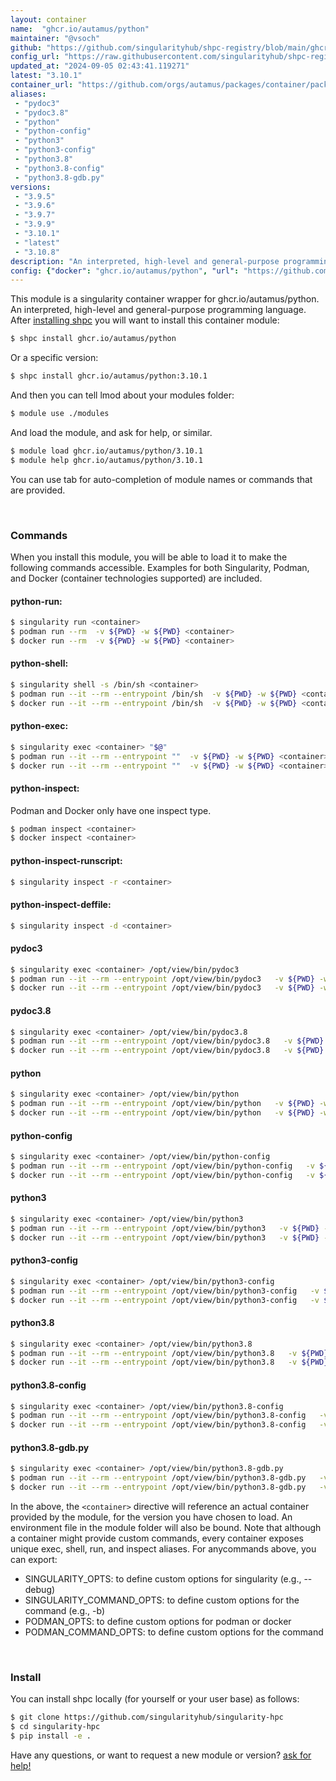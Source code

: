 ```yaml
---
layout: container
name:  "ghcr.io/autamus/python"
maintainer: "@vsoch"
github: "https://github.com/singularityhub/shpc-registry/blob/main/ghcr.io/autamus/python/container.yaml"
config_url: "https://raw.githubusercontent.com/singularityhub/shpc-registry/main/ghcr.io/autamus/python/container.yaml"
updated_at: "2024-09-05 02:43:41.119271"
latest: "3.10.1"
container_url: "https://github.com/orgs/autamus/packages/container/package/python"
aliases:
 - "pydoc3"
 - "pydoc3.8"
 - "python"
 - "python-config"
 - "python3"
 - "python3-config"
 - "python3.8"
 - "python3.8-config"
 - "python3.8-gdb.py"
versions:
 - "3.9.5"
 - "3.9.6"
 - "3.9.7"
 - "3.9.9"
 - "3.10.1"
 - "latest"
 - "3.10.8"
description: "An interpreted, high-level and general-purpose programming language."
config: {"docker": "ghcr.io/autamus/python", "url": "https://github.com/orgs/autamus/packages/container/package/python", "maintainer": "@vsoch", "description": "An interpreted, high-level and general-purpose programming language.", "latest": {"3.10.1": "sha256:179c843e98149941b537812ca5749924e7656e35acdd9c044c906dd142ee03fb"}, "tags": {"3.9.5": "sha256:66eb30b70c9bc9eb5242dc983fd8558df7090411b976ed6a320127b7734d8d80", "3.9.6": "sha256:0cace3cf597a1f89c5ab232f8a232d1cfa0b007e74a63bd52d47da7678e305cc", "3.9.7": "sha256:b84ad1424ede72262413652ae6f33a030480055bca53f21dd0e1f164b2c64d08", "3.9.9": "sha256:0bb373de5bab398a6c24f37ece9e5eddd53f35101949c18747ac8b303b332d03", "3.10.1": "sha256:179c843e98149941b537812ca5749924e7656e35acdd9c044c906dd142ee03fb", "latest": "sha256:8e480ecacbdf1a2c1e54cdeeda5de168e1b9d6dc5c8078827e7842c84faa566e", "3.10.8": "sha256:8e480ecacbdf1a2c1e54cdeeda5de168e1b9d6dc5c8078827e7842c84faa566e"}, "aliases": {"pydoc3": "/opt/view/bin/pydoc3", "pydoc3.8": "/opt/view/bin/pydoc3.8", "python": "/opt/view/bin/python", "python-config": "/opt/view/bin/python-config", "python3": "/opt/view/bin/python3", "python3-config": "/opt/view/bin/python3-config", "python3.8": "/opt/view/bin/python3.8", "python3.8-config": "/opt/view/bin/python3.8-config", "python3.8-gdb.py": "/opt/view/bin/python3.8-gdb.py"}}
---
```


This module is a singularity container wrapper for ghcr.io/autamus/python.
An interpreted, high-level and general-purpose programming language.
After [installing shpc](#install) you will want to install this container module:


```bash
$ shpc install ghcr.io/autamus/python
```

Or a specific version:

```bash
$ shpc install ghcr.io/autamus/python:3.10.1
```

And then you can tell lmod about your modules folder:

```bash
$ module use ./modules
```

And load the module, and ask for help, or similar.

```bash
$ module load ghcr.io/autamus/python/3.10.1
$ module help ghcr.io/autamus/python/3.10.1
```

You can use tab for auto-completion of module names or commands that are provided.

<br>

### Commands

When you install this module, you will be able to load it to make the following commands accessible.
Examples for both Singularity, Podman, and Docker (container technologies supported) are included.

#### python-run:

```bash
$ singularity run <container>
$ podman run --rm  -v ${PWD} -w ${PWD} <container>
$ docker run --rm  -v ${PWD} -w ${PWD} <container>
```

#### python-shell:

```bash
$ singularity shell -s /bin/sh <container>
$ podman run --it --rm --entrypoint /bin/sh  -v ${PWD} -w ${PWD} <container>
$ docker run --it --rm --entrypoint /bin/sh  -v ${PWD} -w ${PWD} <container>
```

#### python-exec:

```bash
$ singularity exec <container> "$@"
$ podman run --it --rm --entrypoint ""  -v ${PWD} -w ${PWD} <container> "$@"
$ docker run --it --rm --entrypoint ""  -v ${PWD} -w ${PWD} <container> "$@"
```

#### python-inspect:

Podman and Docker only have one inspect type.

```bash
$ podman inspect <container>
$ docker inspect <container>
```

#### python-inspect-runscript:

```bash
$ singularity inspect -r <container>
```

#### python-inspect-deffile:

```bash
$ singularity inspect -d <container>
```


#### pydoc3

```bash
$ singularity exec <container> /opt/view/bin/pydoc3
$ podman run --it --rm --entrypoint /opt/view/bin/pydoc3   -v ${PWD} -w ${PWD} <container> -c " $@"
$ docker run --it --rm --entrypoint /opt/view/bin/pydoc3   -v ${PWD} -w ${PWD} <container> -c " $@"
```


#### pydoc3.8

```bash
$ singularity exec <container> /opt/view/bin/pydoc3.8
$ podman run --it --rm --entrypoint /opt/view/bin/pydoc3.8   -v ${PWD} -w ${PWD} <container> -c " $@"
$ docker run --it --rm --entrypoint /opt/view/bin/pydoc3.8   -v ${PWD} -w ${PWD} <container> -c " $@"
```


#### python

```bash
$ singularity exec <container> /opt/view/bin/python
$ podman run --it --rm --entrypoint /opt/view/bin/python   -v ${PWD} -w ${PWD} <container> -c " $@"
$ docker run --it --rm --entrypoint /opt/view/bin/python   -v ${PWD} -w ${PWD} <container> -c " $@"
```


#### python-config

```bash
$ singularity exec <container> /opt/view/bin/python-config
$ podman run --it --rm --entrypoint /opt/view/bin/python-config   -v ${PWD} -w ${PWD} <container> -c " $@"
$ docker run --it --rm --entrypoint /opt/view/bin/python-config   -v ${PWD} -w ${PWD} <container> -c " $@"
```


#### python3

```bash
$ singularity exec <container> /opt/view/bin/python3
$ podman run --it --rm --entrypoint /opt/view/bin/python3   -v ${PWD} -w ${PWD} <container> -c " $@"
$ docker run --it --rm --entrypoint /opt/view/bin/python3   -v ${PWD} -w ${PWD} <container> -c " $@"
```


#### python3-config

```bash
$ singularity exec <container> /opt/view/bin/python3-config
$ podman run --it --rm --entrypoint /opt/view/bin/python3-config   -v ${PWD} -w ${PWD} <container> -c " $@"
$ docker run --it --rm --entrypoint /opt/view/bin/python3-config   -v ${PWD} -w ${PWD} <container> -c " $@"
```


#### python3.8

```bash
$ singularity exec <container> /opt/view/bin/python3.8
$ podman run --it --rm --entrypoint /opt/view/bin/python3.8   -v ${PWD} -w ${PWD} <container> -c " $@"
$ docker run --it --rm --entrypoint /opt/view/bin/python3.8   -v ${PWD} -w ${PWD} <container> -c " $@"
```


#### python3.8-config

```bash
$ singularity exec <container> /opt/view/bin/python3.8-config
$ podman run --it --rm --entrypoint /opt/view/bin/python3.8-config   -v ${PWD} -w ${PWD} <container> -c " $@"
$ docker run --it --rm --entrypoint /opt/view/bin/python3.8-config   -v ${PWD} -w ${PWD} <container> -c " $@"
```


#### python3.8-gdb.py

```bash
$ singularity exec <container> /opt/view/bin/python3.8-gdb.py
$ podman run --it --rm --entrypoint /opt/view/bin/python3.8-gdb.py   -v ${PWD} -w ${PWD} <container> -c " $@"
$ docker run --it --rm --entrypoint /opt/view/bin/python3.8-gdb.py   -v ${PWD} -w ${PWD} <container> -c " $@"
```



In the above, the `<container>` directive will reference an actual container provided
by the module, for the version you have chosen to load. An environment file in the
module folder will also be bound. Note that although a container
might provide custom commands, every container exposes unique exec, shell, run, and
inspect aliases. For anycommands above, you can export:

 - SINGULARITY_OPTS: to define custom options for singularity (e.g., --debug)
 - SINGULARITY_COMMAND_OPTS: to define custom options for the command (e.g., -b)
 - PODMAN_OPTS: to define custom options for podman or docker
 - PODMAN_COMMAND_OPTS: to define custom options for the command

<br>

### Install

You can install shpc locally (for yourself or your user base) as follows:

```bash
$ git clone https://github.com/singularityhub/singularity-hpc
$ cd singularity-hpc
$ pip install -e .
```

Have any questions, or want to request a new module or version? [ask for help!](https://github.com/singularityhub/singularity-hpc/issues)